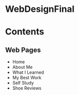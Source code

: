 # WebDesignFinal
<h1>Contents</h1>
<h2>Web Pages</h2>
<ul>
  <li>Home</li>
  <li>About Me</li>
  <li>What I Learned</li>
  <li>My Best Work</li>
  <li>Self Study</li>
  <li>Shoe Reviews</li>
</ul>
